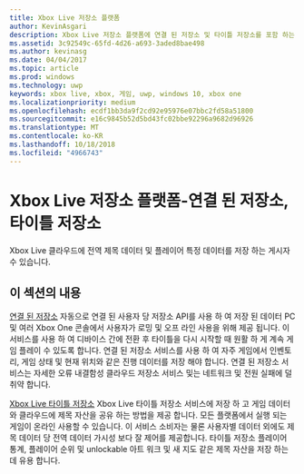```yaml
---
title: Xbox Live 저장소 플랫폼
author: KevinAsgari
description: Xbox Live 저장소 플랫폼에 연결 된 저장소 및 타이틀 저장소를 포함 하는 방법을 알아봅니다.
ms.assetid: 3c92549c-65fd-4d26-a693-3aded8bae498
ms.author: kevinasg
ms.date: 04/04/2017
ms.topic: article
ms.prod: windows
ms.technology: uwp
keywords: xbox live, xbox, 게임, uwp, windows 10, xbox one
ms.localizationpriority: medium
ms.openlocfilehash: ecdf1bb3da9f2cd92e95976e07bbc2fd58a51800
ms.sourcegitcommit: e16c9845b52d5bd43fc02bbe92296a9682d96926
ms.translationtype: MT
ms.contentlocale: ko-KR
ms.lasthandoff: 10/18/2018
ms.locfileid: "4966743"
---
```

# <a name="xbox-live-storage-platform---connected-storage-title-storage"></a>Xbox Live 저장소 플랫폼-연결 된 저장소, 타이틀 저장소

Xbox Live 클라우드에 전역 제목 데이터 및 플레이어 특정 데이터를 저장 하는 게시자 수 있습니다.

## <a name="in-this-section"></a>이 섹션의 내용

[연결 된 저장소](connected-storage/connected-storage-overview.md) 자동으로 연결 된 사용자 당 저장소 API를 사용 하 여 저장 된 데이터 PC 및 여러 Xbox One 콘솔에서 사용자가 로밍 및 오프 라인 사용을 위해 제공 됩니다. 이 서비스를 사용 하 여 디바이스 간에 전환 후 타이틀을 다시 시작할 때 원활 하 게 계속 게임 플레이 수 있도록 합니다. 연결 된 저장소 서비스를 사용 하 여 자주 게임에서 인벤토리, 게임 상태 및 현재 위치와 같은 진행 데이터를 저장 해야 합니다. 연결 된 저장소 서비스는 자세한 오류 내결함성 클라우드 저장소 서비스 및는 네트워크 및 전원 실패에 덜 취약 합니다.

[Xbox Live 타이틀 저장소](xbox-live-title-storage/xbox-live-title-storage.md) Xbox Live 타이틀 저장소 서비스에 저장 하 고 게임 데이터와 클라우드에 제목 자산을 공유 하는 방법을 제공 합니다. 모든 플랫폼에서 실행 되는 게임이 온라인 사용할 수 있습니다. 이 서비스 소비자는 물론 사용자별 데이터 외에도 제목 데이터 당 전역 데이터 가시성 보다 잘 제어를 제공합니다. 타이틀 저장소 플레이어 통계, 플레이어 순위 및 unlockable 아트 워크 및 새 지도 같은 제목 자산을 저장 하는 데 유용 합니다.